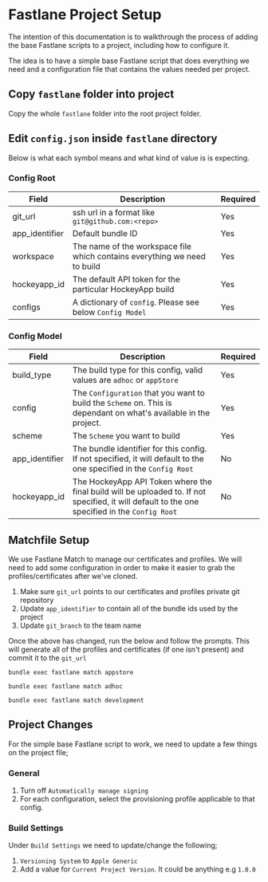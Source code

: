 # Fastlane Project Setup

The intention of this documentation is to walkthrough the process of adding the base Fastlane scripts to a project, including how to configure it.

The idea is to have a simple base Fastlane script that does everything we need and a configuration file that contains the values needed per project.

## Copy `fastlane` folder into project
Copy the whole `fastlane` folder into the root project folder.

## Edit `config.json` inside `fastlane` directory
Below is what each symbol means and what kind of value is is expecting.

### Config Root
| Field | Description | Required |
| ----- | ----------- | -------- |
| git_url | ssh url in a format like `git@github.com:<repo>` | Yes |
| app_identifier | Default bundle ID | Yes |
| workspace | The name of the workspace file which contains everything we need to build | Yes |
| hockeyapp_id | The default API token for the particular HockeyApp build | Yes |
| configs | A dictionary of `config`. Please see below `Config Model` | Yes |

### Config Model
| Field | Description | Required |
| ----- | ----------- | -------- |
| build_type | The build type for this config, valid values are `adhoc` or `appStore` | Yes |
| config | The `Configuration` that you want to build the `Scheme` on. This is dependant on what's available in the project. | Yes |
| scheme | The `Scheme` you want to build | Yes |
| app_identifier | The bundle identifier for this config. If not specified, it will default to the one specified in the `Config Root` | No |
| hockeyapp_id | The HockeyApp API Token where the final build will be uploaded to. If not specified, it will default to the one specified in the `Config Root` | No |


## Matchfile Setup
We use Fastlane Match to manage our certificates and profiles. We will need to add some configuration in order to make it easier to grab the profiles/certificates after we've cloned.

1. Make sure `git_url` points to our certificates and profiles private git repository
2. Update `app_identifier` to contain all of the bundle ids used by the project
3. Update `git_branch` to the team name

Once the above has changed, run the below and follow the prompts. This will generate all of the profiles and certificates (if one isn't present) and commit it to the `git_url`

`bundle exec fastlane match appstore`

`bundle exec fastlane match adhoc`

`bundle exec fastlane match development`

## Project Changes
For the simple base Fastlane script to work, we need to update a few things on the project file;

### General
1. Turn off `Automatically manage signing`
2. For each configuration, select the provisioning profile applicable to that config.

### Build Settings
Under `Build Settings` we need to update/change the following;

1. `Versioning System` to `Apple Generic`
2. Add a value for `Current Project Version`. It could be anything e.g `1.0.0`